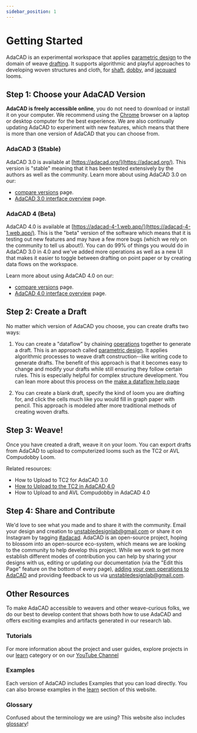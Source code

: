 ```yaml
---
sidebar_position: 1
---
```

# Getting Started
AdaCAD is an experimental workspace that applies [parametric design](./glossary/parametric-design) to the domain of weave [drafting](./glossary/draft). It supports algorithmic and playful approaches to developing woven structures and cloth, for [shaft](./glossary/harness-loom), [dobby](./glossary/direct-tie-loom),  and [jacquard](./glossary/jacquard-loom) looms. 

## Step 1: Choose your AdaCAD Version
**AdaCAD is freely accessible online**, you do not need to download or install it on your computer. We recommend using the [Chrome](https://www.google.com/chrome/) browser on a laptop or desktop computer for the best experience. We are also continually updating AdaCAD to experiment with new features, which means that there is more than one version of AdaCAD that you can choose from. 

### AdaCAD 3 (Stable)

AdaCAD 3.0 is available at [https://adacad.org/](https://adacad.org/). This version is "stable" meaning that it has been tested extensively by the authors as well as the community. Learn more about using AdaCAD 3.0 on our:

-  [compare versions](./compare_versions.md) page.
-  [AdaCAD 3.0 interface overview](./adacad3_interface.md) page.

### AdaCAD 4 (Beta)

AdaCAD 4.0 is available at [https://adacad-4-1.web.app/](https://adacad-4-1.web.app/). This is the "beta" version of the software which means that it is testing out new features and may have a few more bugs (which we rely on the community to tell us about!). You can do 99% of things you would do in AdaCAD 3.0 in 4.0 and we've added more operations as well as a new UI that makes it easier to toggle between drafting on point paper or by creating data flows on the workspace. 

Learn more about using AdaCAD 4.0 on our:

-  [compare versions](./compare_versions.md) page.
-  [AdaCAD 4.0 interface overview](./adacad4_interface.md) page.

## Step 2: Create a Draft

No matter which version of AdaCAD you choose, you can create drafts two ways: 

1. You can create a "dataflow" by chaining [operations](../glossary/operation.md) together to generate a draft. This is an approach called [parametric design](./glossary/parametric-design). It applies algorithmic processes to weave draft construction--like writing code to generate drafts. The benefit of this approach is that it becomes easy to change and modify your drafts while still ensuring they follow certain rules. This is especially helpful for complex structure development. You can lean more about this process on the [make a dataflow help page](dataflow.md)

2. You can create a blank draft, specify the kind of loom you are drafting for, and click the cells much like you would fill in graph paper with pencil. This approach is modeled after more traditional methods of creating woven drafts. 


## Step 3: Weave! 

Once you have created a draft, weave it on your loom. You can export drafts from AdaCAD to upload to computerized looms such as the TC2 or AVL Compudobby Loom. 

Related resources: 
- How to Upload to TC2 for AdaCAD 3.0
- [How to Upload to the TC2 in AdaCAD 4.0](./exporttoTC2.md)
- How to Upload to and AVL Compudobby in AdaCAD 4.0


## Step 4: Share and Contribute

We'd love to see what you made and to share it with the community. Email your design and creation to unstabledesignlab@gmail.com or share it on Instagram by tagging [#adacad](https://www.instagram.com/explore/tags/adacad/). AdaCAD is an open-source project, hoping to blossom into an open-source eco-system, which means we are looking to the community to help develop this project. While we work to get more establish different modes of contribution you can help by sharing your designs with us, editing or updating our documentation (via the "Edit this Page" feature on the bottom of every page), [adding your own operations to AdaCAD](../../howtodevelop/makeanoperation.md) and providing feedback to us via unstabledesignlab@gmail.com. 



## Other Resources 
To make AdaCAD accessible to weavers and other weave-curious folks, we do our best to develop content that shows both how to use AdaCAD and offers exciting examples and artifacts generated in our research lab. 


### Tutorials
For more information about the project and user guides, explore projects in our  [learn](../docs/category/learn/) category or on our [YouTube Channel](https://www.youtube.com/playlist?list=PLy2lIjrar_02XiqfJG8kLpeWOyCtDXeFJ)


### Examples
Each version of AdaCAD includes Examples that you can load directly. You can also browse examples in the [learn](../docs/category/learn/) section of this website. 

### Glossary
Confused about the terminology we are using? This website also includes [glossary](../glossary/)!


